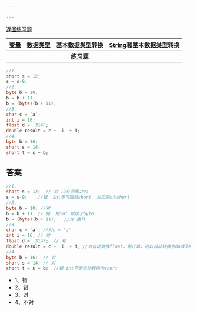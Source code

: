 ```yaml
---
 
---
```

[返回练习题](练习题.md)  


|[变量](变量.md)|[数据类型](数据类型.md)|[基本数据类型转换](基本数据类型转换.md)|[String和基本数据类型转换](String和基本数据类型转换.md)|
|:-:|:-:|:-:|:-:|
|||[**练习题**](练习题-数据类型转换.md)||

```java
//1、
short s = 12; 
s = s-9; 
//2、
byte b = 10; 
b = b + 11; 
b = (byte)(b + 11);   
//3、
char c = `a`; 
int i = 16; 
float d = .314F;   
double result = c +　ｉ　+ d;  
//4、
byte b = 16; 
short s = 14; 
short t = s + b;  
```
## 答案
```java
//1、
short s = 12;  // 对 12在范围之内
s = s-9;    //错  int不可赋给short  左边的s为short
//2、
byte b = 10; //对
b = b + 11; // 错  把int 赋给了byte
b = (byte)(b + 11);   //对 强转
//3、
char c = `a`; //对c = 'a'
int i = 16; // 对
float d = .314F;  // 对
double result = c +　ｉ　+ d; //对自动转换float，再计算，可以自动转换为double
//4、
byte b = 16;  // 对
short s = 14; // 对
short t = s + b;  //错 int不能自动转换为short
```
- 1、错
- 2、错
- 3、对 
- 4、不对